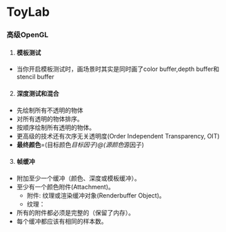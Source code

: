 # ToyLab
### 高级OpenGL
1. #### 模板测试
* 当你开启模板测试时，画场景时其实是同时画了color buffer,depth buffer和stencil buffer
2.  #### 深度测试和混合
*  先绘制所有不透明的物体
* 对所有透明的物体排序。
* 按顺序绘制所有透明的物体。
* 更高级的技术还有次序无关透明度(Order Independent Transparency, OIT)
* **最终颜色**=(目标颜色*目标因子)@(源颜色*源因子)

3. #### 帧缓冲
* 附加至少一个缓冲（颜色、深度或模板缓冲）。
* 至少有一个颜色附件(Attachment)。
    * 附件:  纹理或渲染缓冲对象(Renderbuffer Object)。
    * 纹理： 
* 所有的附件都必须是完整的（保留了内存）。
* 每个缓冲都应该有相同的样本数。
